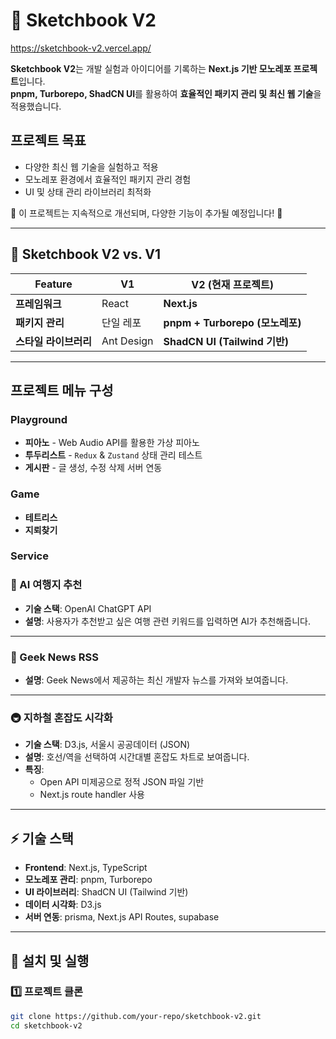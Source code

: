 # 🎨 Sketchbook V2

https://sketchbook-v2.vercel.app/

**Sketchbook V2**는 개발 실험과 아이디어를 기록하는 **Next.js 기반 모노레포 프로젝트**입니다.  
**pnpm, Turborepo, ShadCN UI**를 활용하여 **효율적인 패키지 관리 및 최신 웹 기술**을 적용했습니다.


## 프로젝트 목표
- 다양한 최신 웹 기술을 실험하고 적용 <br/>
- 모노레포 환경에서 효율적인 패키지 관리 경험 <br/>
- UI 및 상태 관리 라이브러리 최적화

📌 이 프로젝트는 지속적으로 개선되며, 다양한 기능이 추가될 예정입니다! 🚀

---

## 🚀 Sketchbook V2 vs. V1
| Feature           | V1         | V2 (현재 프로젝트)          |
|------------------|------------|---------------------------|
| **프레임워크**   | React      | **Next.js**               |
| **패키지 관리**  | 단일 레포      | **pnpm + Turborepo (모노레포)** |
| **스타일 라이브러리** | Ant Design | **ShadCN UI (Tailwind 기반)** |

---

## 프로젝트 메뉴 구성
### Playground
- **피아노** - Web Audio API를 활용한 가상 피아노
- **투두리스트** - `Redux` & `Zustand` 상태 관리 테스트
- **게시판** - 글 생성, 수정 삭제 서버 연동

### Game
- **테트리스** 
- **지뢰찾기**

### Service
### 🚀 AI 여행지 추천

- **기술 스택**: OpenAI ChatGPT API
- **설명**: 사용자가 추천받고 싶은 여행 관련 키워드를 입력하면 AI가 추천해줍니다.

---

### 📰 Geek News RSS
- **설명**: Geek News에서 제공하는 최신 개발자 뉴스를 가져와 보여줍니다.
---

### 🚇 지하철 혼잡도 시각화

- **기술 스택**: D3.js, 서울시 공공데이터 (JSON)
- **설명**: 호선/역을 선택하여 시간대별 혼잡도 차트로 보여줍니다.
- **특징**:
  - Open API 미제공으로 정적 JSON 파일 기반
  - Next.js route handler 사용
---

## ⚡ 기술 스택
- **Frontend**: Next.js, TypeScript
- **모노레포 관리**: pnpm, Turborepo
- **UI 라이브러리**: ShadCN UI (Tailwind 기반)
- **데이터 시각화**: D3.js
- **서버 연동**: prisma, Next.js API Routes, supabase
---

## 📌 설치 및 실행
### 1️⃣ 프로젝트 클론
```sh
git clone https://github.com/your-repo/sketchbook-v2.git
cd sketchbook-v2
```
